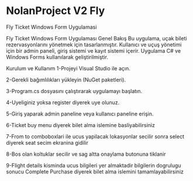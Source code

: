 # NolanProject V2 Fly 
 Fly Ticket Windows Form Uygulamasi

Fly Ticket Windows Form Uygulaması
Genel Bakış
Bu uygulama, uçak bileti rezervasyonlarını yönetmek için tasarlanmıştır. Kullanıcı ve uçuş yönetimi için bir admin paneli, giriş sistemi ve kayıt sistemi içerir. Uygulama C# ve Windows Forms kullanılarak geliştirilmiştir.


Kurulum ve Kullanım
1-Projeyi Visual Studio ile açın.

2-Gerekli bağımlılıkları yükleyin (NuGet paketleri).

3-Program.cs dosyasını çalıştırarak uygulamayı başlatın.

4-Uyeliginiz yoksa register diyerek uye olunuz. 

5-Giriş yaparak admin paneline veya kullanıcı paneline erişin.

6-Ticket buy menu diyerek bilet alma islemine basliyabilirsiniz

7-From to comboboxlari ile ucus yapilacak lokasyonlar secilir sonra select diyerek seat secim ekranina gidilir

8-Bos olan koltuklar secilir ve sag altta onaylama butonuna tiklanir

9-Flight details kisminda ucus bilgileri yer almaktadir bilgilerin dogrulugu sonucu Complete Purchase diyerek bilet alma islemini tamamlayabilirsiniz

